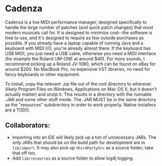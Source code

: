 Cadenza
=======

Cadenza is a live MIDI performance manager, designed specifically to handle the large number of patches (and quick patch changes) that most modern musicals call for.  It is designed to minimize cost--the software is free to use, and it's designed to require as few outside purchases as possible.  If you already have a laptop capable of running Java and a keyboard with MIDI I/O, you're already almost there.  If the keyboard has USB MIDI, you just need a USB cable, otherwise you need a MIDI interface (for example the Roland UM-ONE at around $40).  For more sounds, I recommend picking up a Roland JV-1080, which can be found on eBay for around $200.  No MacBook Pro, no expensive VST libraries, no need for fancy keyboards or other equipment.

To install, copy the relevant .zip file out of the root directory to wherever (likely Program Files on Windows, Applications on Mac OS X, but it doesn't actually matter) and unzip it.  This results in a directory with the runnable .JAR and some other stuff inside.  The .JAR MUST be in the same directory as the "resources" subdirectory in order to work properly.  Native installers are a TODO.

Collaborators:
---

* Importing into an IDE will likely pick up a ton of unnecessary JARs.  The only JARs that should be on the build path for development are in <code>lib/import</code>.  It may also pick up <code>thirdPartySrc</code> as a source folder; take that off too.
* Add <code>lib/resources</code> as a source folder to allow log4j logging.
